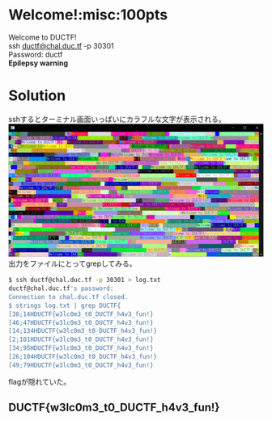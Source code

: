# Welcome!:misc:100pts
Welcome to DUCTF!  
ssh ductf@chal.duc.tf -p 30301  
Password: ductf  
**Epilepsy warning**  

# Solution
sshするとターミナル画面いっぱいにカラフルな文字が表示される。  
![ssh.png](images/ssh.png)  
出力をファイルにとってgrepしてみる。  
```bash
$ ssh ductf@chal.duc.tf -p 30301 > log.txt
ductf@chal.duc.tf's password:
Connection to chal.duc.tf closed.
$ strings log.txt | grep DUCTF{
[38;14HDUCTF{w3lc0m3_t0_DUCTF_h4v3_fun!}
[46;47HDUCTF{w3lc0m3_t0_DUCTF_h4v3_fun!}
[14;134HDUCTF{w3lc0m3_t0_DUCTF_h4v3_fun!}
[2;101HDUCTF{w3lc0m3_t0_DUCTF_h4v3_fun!}
[34;95HDUCTF{w3lc0m3_t0_DUCTF_h4v3_fun!}
[26;104HDUCTF{w3lc0m3_t0_DUCTF_h4v3_fun!}
[49;79HDUCTF{w3lc0m3_t0_DUCTF_h4v3_fun!}
```
flagが隠れていた。  

## DUCTF{w3lc0m3_t0_DUCTF_h4v3_fun!}